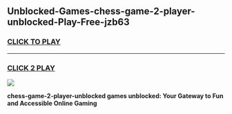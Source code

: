 
## Unblocked-Games-chess-game-2-player-unblocked-Play-Free-jzb63
<h3>
<a href="https://premium76.site?title=chess-game-2-player-unblocked&ref=18A1">CLICK TO PLAY</a></h3>
<hr>

<h3>
<a href="https://premium76.site?title=chess-game-2-player-unblocked&ref=18A1">CLICK 2 PLAY</a>
  
</h3>

<a href="https://premium76.site?title=chess-game-2-player-unblocked&ref=18A1"><img src="https://clearcache.store/games.png"></a>


**chess-game-2-player-unblocked games unblocked: Your Gateway to Fun and Accessible Online Gaming**
